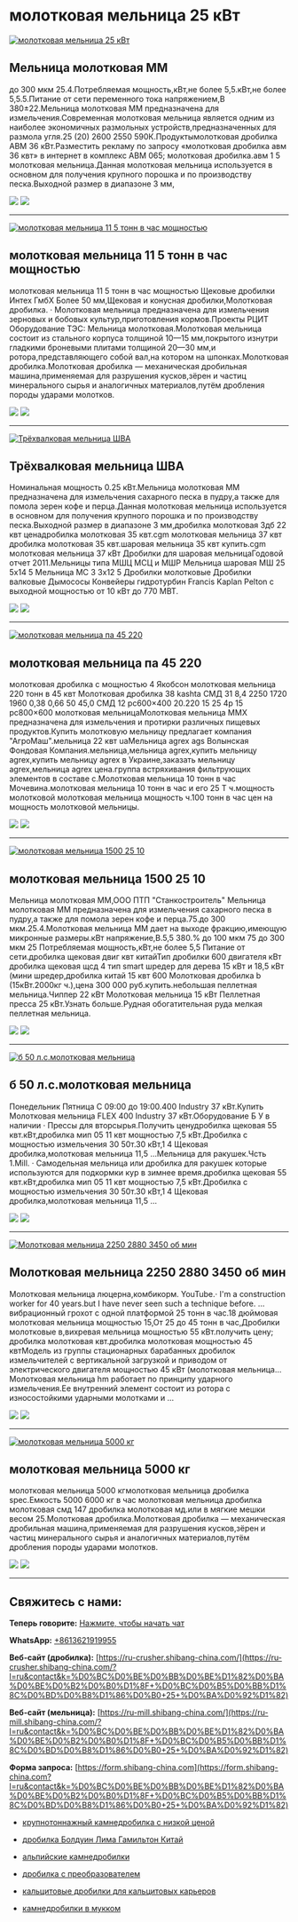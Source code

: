 # молотковая мельница 25 кВт

<a href="https://swt.shibang-china.com/?l=ru&img&k=%D0%BC%D0%BE%D0%BB%D0%BE%D1%82%D0%BA%D0%BE%D0%B2%D0%B0%D1%8F+%D0%BC%D0%B5%D0%BB%D1%8C%D0%BD%D0%B8%D1%86%D0%B0+25+%D0%BA%D0%92%D1%82" target="_blank">![молотковая мельница 25 кВт](http://static.shibang-china.com/all-800x300/1438.jpg)</a>

## Мельница молотковая ММ
до 300 мкм 25.4.Потребляемая мощность,кВт,не более 5,5.кВт,не более 5,5.5.Питание от сети переменного тока напряжением,В 380&#177;22.Мельница молотковая ММ предназначена для измельчения.Современная молотковая мельница является одним из наиболее экономичных размольных устройств,предназначенных для размола угля.25 (20) 2600 2550 590К.Продуктымолотковая дробилка АВМ 36 кВт.Разместить рекламу по запросу &#171;молотковая дробилка авм 36 квт&#187; в интернет в комплекс АВМ 065; молотковая дробилка.авм 1 5 молотковая мельница.Данная молотковая мельница используется в основном для получения крупного порошка и по производству песка.Выходной размер в диапазоне 3 мм,


<a href="https://whatsapp.shibangsoft.com/WhatsApp.php" target="_blank" title="WhatsApp">![](http://static.shibang-china.com/icon/whatsapp.png)</a> <a href="https://swt.shibang-china.com/?l=ru&icon&k=%D0%BC%D0%BE%D0%BB%D0%BE%D1%82%D0%BA%D0%BE%D0%B2%D0%B0%D1%8F+%D0%BC%D0%B5%D0%BB%D1%8C%D0%BD%D0%B8%D1%86%D0%B0+25+%D0%BA%D0%92%D1%82" target="_blank">![](http://static.shibang-china.com/icon/chat-ru.png)</a>

---

<a href="https://swt.shibang-china.com/?l=ru&img&k=%D0%BC%D0%BE%D0%BB%D0%BE%D1%82%D0%BA%D0%BE%D0%B2%D0%B0%D1%8F+%D0%BC%D0%B5%D0%BB%D1%8C%D0%BD%D0%B8%D1%86%D0%B0+25+%D0%BA%D0%92%D1%82" target="_blank">![молотковая мельница 11 5 тонн в час мощностью](http://static.shibang-china.com/all-800x300/1352.jpg)</a>

## молотковая мельница 11 5 тонн в час мощностью
молотковая мельница 11 5 тонн в час мощностью Щековые дробилки Интех ГмбХ Более 50 мм,Щековая и конусная дробилки,Молотковая дробилка.&nbsp;&#0183;&#32;Молотковая мельница предназначена для измельчения зерновых и бобовых культур,приготовления кормов.Проекты РЦИТ Оборудование ТЭС: Мельница молотковая.Молотковая мельница состоит из стального корпуса толщиной 10—15 мм,покрытого изнутри гладкими броневыми плитами толщиной 20—30 мм,и ротора,представляющего собой вал,на котором на шпонках.Молотковая дробилка.Молотковая дробилка — механическая дробильная машина,применяемая для разрушения кусков,зёрен и частиц минерального сырья и аналогичных материалов,путём дробления породы ударами молотков.


<a href="https://whatsapp.shibangsoft.com/WhatsApp.php" target="_blank" title="WhatsApp">![](http://static.shibang-china.com/icon/whatsapp.png)</a> <a href="https://swt.shibang-china.com/?l=ru&icon&k=%D0%BC%D0%BE%D0%BB%D0%BE%D1%82%D0%BA%D0%BE%D0%B2%D0%B0%D1%8F+%D0%BC%D0%B5%D0%BB%D1%8C%D0%BD%D0%B8%D1%86%D0%B0+25+%D0%BA%D0%92%D1%82" target="_blank">![](http://static.shibang-china.com/icon/chat-ru.png)</a>

---

<a href="https://swt.shibang-china.com/?l=ru&img&k=%D0%BC%D0%BE%D0%BB%D0%BE%D1%82%D0%BA%D0%BE%D0%B2%D0%B0%D1%8F+%D0%BC%D0%B5%D0%BB%D1%8C%D0%BD%D0%B8%D1%86%D0%B0+25+%D0%BA%D0%92%D1%82" target="_blank">![Трёхвалковая мельница ШВА](http://static.shibang-china.com/all-800x300/695.jpg)</a>

## Трёхвалковая мельница ШВА
Номинальная мощность 0.25 кВт.Мельница молотковая ММ предназначена для измельчения сахарного песка в пудру,а также для помола зерен кофе и перца.Данная молотковая мельница используется в основном для получения крупного порошка и по производству песка.Выходной размер в диапазоне 3 мм,дробилка молотковая 3дб 22 квт ценадробилка молотковая 35 квт.cgm молотковая мельница 37 квт дробилка молотковая 35 квт.шаровая мельница 35 квт купить.cgm молотковая мельница 37 кВт Дробилки для шаровая мельницаГодовой отчет 2011.Мельницы типа МШЦ МСЦ и МШР Мельница шаровая МШ 25 5х14 5 Мельница МС 3 3х12 5 Дробилки молотковые Дробилки валковые Дымососы Конвейеры гидротурбин Francis Kaplan Pelton c выходной мощностью от 10 кВт до 770 МВТ.


<a href="https://whatsapp.shibangsoft.com/WhatsApp.php" target="_blank" title="WhatsApp">![](http://static.shibang-china.com/icon/whatsapp.png)</a> <a href="https://swt.shibang-china.com/?l=ru&icon&k=%D0%BC%D0%BE%D0%BB%D0%BE%D1%82%D0%BA%D0%BE%D0%B2%D0%B0%D1%8F+%D0%BC%D0%B5%D0%BB%D1%8C%D0%BD%D0%B8%D1%86%D0%B0+25+%D0%BA%D0%92%D1%82" target="_blank">![](http://static.shibang-china.com/icon/chat-ru.png)</a>

---

<a href="https://swt.shibang-china.com/?l=ru&img&k=%D0%BC%D0%BE%D0%BB%D0%BE%D1%82%D0%BA%D0%BE%D0%B2%D0%B0%D1%8F+%D0%BC%D0%B5%D0%BB%D1%8C%D0%BD%D0%B8%D1%86%D0%B0+25+%D0%BA%D0%92%D1%82" target="_blank">![молотковая мельница па 45 220](http://static.shibang-china.com/all-800x300/625.jpg)</a>

## молотковая мельница па 45 220
молотковая дробилка с мощностью 4 Якобсон молотковая мельница 220 тонн в 45 квт Молотковая дробилка 38 kashta СМД 31 8,4 2250 1720 1960 0,38 0,66 50 45,0 СМД 12 pc600&#215;400 20.220 15 25 4p 15 pc800&#215;600 молотковая мельницаМолотковая мельница ММХ предназначена для измельчения и протирки различных пищевых продуктов.Купить молотковую мельницу предлагает компания &quot;АгроМаш&quot;.мельница 22 квт uaМельница agrex ags Волынская Фондовая Компания.мельница,мельница agrex,купить мельницу agrex,купить мельницу agrex в Украине,заказать мельницу agrex,мельница agrex цена.группа встряхивания фильтрующих элементов в составе с.Молотковая мельница 10 тонн в час Мочевина.молотковая мельница 10 тонн в час и его 25 Т ч.мощность молотковой молотковая мельница мощность ч.100 тонн в час цен на мощность молотковой мельницы.


<a href="https://whatsapp.shibangsoft.com/WhatsApp.php" target="_blank" title="WhatsApp">![](http://static.shibang-china.com/icon/whatsapp.png)</a> <a href="https://swt.shibang-china.com/?l=ru&icon&k=%D0%BC%D0%BE%D0%BB%D0%BE%D1%82%D0%BA%D0%BE%D0%B2%D0%B0%D1%8F+%D0%BC%D0%B5%D0%BB%D1%8C%D0%BD%D0%B8%D1%86%D0%B0+25+%D0%BA%D0%92%D1%82" target="_blank">![](http://static.shibang-china.com/icon/chat-ru.png)</a>

---

<a href="https://swt.shibang-china.com/?l=ru&img&k=%D0%BC%D0%BE%D0%BB%D0%BE%D1%82%D0%BA%D0%BE%D0%B2%D0%B0%D1%8F+%D0%BC%D0%B5%D0%BB%D1%8C%D0%BD%D0%B8%D1%86%D0%B0+25+%D0%BA%D0%92%D1%82" target="_blank">![молотковая мельница 1500 25 10](http://static.shibang-china.com/all-800x300/1068.jpg)</a>

## молотковая мельница 1500 25 10
Мельница молотковая ММ,ООО ПТП &quot;Станкостроитель&quot; Мельница молотковая ММ предназначена для измельчения сахарного песка в пудру,а также для помола зерен кофе и перца.75.до 300 мкм.25.4.Молотковая мельница ММ дает на выходе фракцию,имеющую микронные размеры.кВт напряжение,В.5,5 380.% до 100 мкм 75 до 300 мкм 25 Потребляемая мощность,кВт,не более 5,5 Питание от сети.дробилка щековая двиг квт китайТип дробилки 600 двигателя кВт дробилка щековая щсд 4 тип smart шредер для дерева 15 кВт и 18,5 кВт (мини шредер,дробилка китай 15 квт 600 Молотковая дробилка b (15кВт.2000кг ч.),цена 300 000 руб.купить.небольшая пеллетная мельница.Чиппер 22 кВт Молотковая мельница 15 кВт Пеллетная пресса 25 кВт.Узнать больше.Рудная обогатительная руда мелкая пеллетная мельница.


<a href="https://whatsapp.shibangsoft.com/WhatsApp.php" target="_blank" title="WhatsApp">![](http://static.shibang-china.com/icon/whatsapp.png)</a> <a href="https://swt.shibang-china.com/?l=ru&icon&k=%D0%BC%D0%BE%D0%BB%D0%BE%D1%82%D0%BA%D0%BE%D0%B2%D0%B0%D1%8F+%D0%BC%D0%B5%D0%BB%D1%8C%D0%BD%D0%B8%D1%86%D0%B0+25+%D0%BA%D0%92%D1%82" target="_blank">![](http://static.shibang-china.com/icon/chat-ru.png)</a>

---

<a href="https://swt.shibang-china.com/?l=ru&img&k=%D0%BC%D0%BE%D0%BB%D0%BE%D1%82%D0%BA%D0%BE%D0%B2%D0%B0%D1%8F+%D0%BC%D0%B5%D0%BB%D1%8C%D0%BD%D0%B8%D1%86%D0%B0+25+%D0%BA%D0%92%D1%82" target="_blank">![б 50 л.с.молотковая мельница](http://static.shibang-china.com/all-800x300/576.jpg)</a>

## б 50 л.с.молотковая мельница
Понедельник Пятница С 09:00 до 19:00.400 Industry 37 кВт.Купить Молотковая мельница FLEX 400 Industry 37 кВт.Оборудование Б У в наличии &#183; Прессы для вторсырья.Получить ценудробилка щековая 55 квт.кВт,дробилка мип 05 11 квт мощностью 7,5 кВт.Дробилка с мощностью измельчения 30 50т.30 кВт,1 4 Щековая дробилка,молотковая мельница 11,5 …Мельница для ракушек.Чсть 1.Mill.&nbsp;&#0183;&#32;Самодельная мельница или дробилка для ракушек которые используются для подкормки кур в зимнее время.дробилка щековая 55 квт.кВт,дробилка мип 05 11 квт мощностью 7,5 кВт.Дробилка с мощностью измельчения 30 50т.30 кВт,1 4 Щековая дробилка,молотковая мельница 11,5 …


<a href="https://whatsapp.shibangsoft.com/WhatsApp.php" target="_blank" title="WhatsApp">![](http://static.shibang-china.com/icon/whatsapp.png)</a> <a href="https://swt.shibang-china.com/?l=ru&icon&k=%D0%BC%D0%BE%D0%BB%D0%BE%D1%82%D0%BA%D0%BE%D0%B2%D0%B0%D1%8F+%D0%BC%D0%B5%D0%BB%D1%8C%D0%BD%D0%B8%D1%86%D0%B0+25+%D0%BA%D0%92%D1%82" target="_blank">![](http://static.shibang-china.com/icon/chat-ru.png)</a>

---

<a href="https://swt.shibang-china.com/?l=ru&img&k=%D0%BC%D0%BE%D0%BB%D0%BE%D1%82%D0%BA%D0%BE%D0%B2%D0%B0%D1%8F+%D0%BC%D0%B5%D0%BB%D1%8C%D0%BD%D0%B8%D1%86%D0%B0+25+%D0%BA%D0%92%D1%82" target="_blank">![Молотковая мельница 2250 2880 3450 об мин](http://static.shibang-china.com/all-800x300/681.jpg)</a>

## Молотковая мельница 2250 2880 3450 об мин
Молотковая мельница люцерна,комбикорм. YouTube.&#183; I'm a construction worker for 40 years.but I have never seen such a technique before. …вибрационный грохот с одной платформой 25 тонн в час.18 дюймовая молотковая мельница мощностью 15,От 25 до 45 тонн в час,Дробилки молотковые в,вихревая мельница мощностью 55 кВт.получить цену; дробилка молотковая квт.дробилка молотковая мощностью 45 квтМодель из группы стационарных барабанных дробилок измельчителей с вертикальной загрузкой и приводом от электрического двигателя мощностью 45 кВт (молотковая мельница…Молотковая мельница hm работает по принципу ударного измельчения.Ее внутренний элемент состоит из ротора с износостойкими ударными молотками и …


<a href="https://whatsapp.shibangsoft.com/WhatsApp.php" target="_blank" title="WhatsApp">![](http://static.shibang-china.com/icon/whatsapp.png)</a> <a href="https://swt.shibang-china.com/?l=ru&icon&k=%D0%BC%D0%BE%D0%BB%D0%BE%D1%82%D0%BA%D0%BE%D0%B2%D0%B0%D1%8F+%D0%BC%D0%B5%D0%BB%D1%8C%D0%BD%D0%B8%D1%86%D0%B0+25+%D0%BA%D0%92%D1%82" target="_blank">![](http://static.shibang-china.com/icon/chat-ru.png)</a>

---

<a href="https://swt.shibang-china.com/?l=ru&img&k=%D0%BC%D0%BE%D0%BB%D0%BE%D1%82%D0%BA%D0%BE%D0%B2%D0%B0%D1%8F+%D0%BC%D0%B5%D0%BB%D1%8C%D0%BD%D0%B8%D1%86%D0%B0+25+%D0%BA%D0%92%D1%82" target="_blank">![молотковая мельница 5000 кг](http://static.shibang-china.com/all-800x300/962.jpg)</a>

## молотковая мельница 5000 кг
молотковая мельница 5000 кгмолотковая мельница дробилка spec.Емкость 5000 6000 кг в час молотковая мельница дробилка молотковая смд 147 дробилка молотковая мд.или в мягкие мешки весом 25.Молотковая дробилка.Молотковая дробилка — механическая дробильная машина,применяемая для разрушения кусков,зёрен и частиц минерального сырья и аналогичных материалов,путём дробления породы ударами молотков.

<a href="https://whatsapp.shibangsoft.com/WhatsApp.php" target="_blank" title="WhatsApp">![](http://static.shibang-china.com/icon/whatsapp.png)</a> <a href="https://swt.shibang-china.com/?l=ru&icon&k=%D0%BC%D0%BE%D0%BB%D0%BE%D1%82%D0%BA%D0%BE%D0%B2%D0%B0%D1%8F+%D0%BC%D0%B5%D0%BB%D1%8C%D0%BD%D0%B8%D1%86%D0%B0+25+%D0%BA%D0%92%D1%82" target="_blank">![](http://static.shibang-china.com/icon/chat-ru.png)</a>

---
## Свяжитесь с нами:

**Теперь говорите:** [Нажмите, чтобы начать чат](https://swt.shibang-china.com?l=ru&contact&k=%D0%BC%D0%BE%D0%BB%D0%BE%D1%82%D0%BA%D0%BE%D0%B2%D0%B0%D1%8F+%D0%BC%D0%B5%D0%BB%D1%8C%D0%BD%D0%B8%D1%86%D0%B0+25+%D0%BA%D0%92%D1%82)

**WhatsApp:**  [+8613621919955](https://whatsapp.shibangsoft.com/WhatsApp.php)

**Веб-сайт (дробилка):** [https://ru-crusher.shibang-china.com/](https://ru-crusher.shibang-china.com/?l=ru&contact&k=%D0%BC%D0%BE%D0%BB%D0%BE%D1%82%D0%BA%D0%BE%D0%B2%D0%B0%D1%8F+%D0%BC%D0%B5%D0%BB%D1%8C%D0%BD%D0%B8%D1%86%D0%B0+25+%D0%BA%D0%92%D1%82)

**Веб-сайт (мельница):** [https://ru-mill.shibang-china.com/](https://ru-mill.shibang-china.com/?l=ru&contact&k=%D0%BC%D0%BE%D0%BB%D0%BE%D1%82%D0%BA%D0%BE%D0%B2%D0%B0%D1%8F+%D0%BC%D0%B5%D0%BB%D1%8C%D0%BD%D0%B8%D1%86%D0%B0+25+%D0%BA%D0%92%D1%82)

**Форма запроса:** [https://form.shibang-china.com](https://form.shibang-china.com?l=ru&contact&k=%D0%BC%D0%BE%D0%BB%D0%BE%D1%82%D0%BA%D0%BE%D0%B2%D0%B0%D1%8F+%D0%BC%D0%B5%D0%BB%D1%8C%D0%BD%D0%B8%D1%86%D0%B0+25+%D0%BA%D0%92%D1%82)

* [крупнотоннажный камнедробилка с низкой ценой](../123/%D0%BA%D1%80%D1%83%D0%BF%D0%BD%D0%BE%D1%82%D0%BE%D0%BD%D0%BD%D0%B0%D0%B6%D0%BD%D1%8B%D0%B9%20%D0%BA%D0%B0%D0%BC%D0%BD%D0%B5%D0%B4%D1%80%D0%BE%D0%B1%D0%B8%D0%BB%D0%BA%D0%B0%20%D1%81%20%D0%BD%D0%B8%D0%B7%D0%BA%D0%BE%D0%B9%20%D1%86%D0%B5%D0%BD%D0%BE%D0%B9.md)

* [дробилка Болдуин Лима Гамильтон Китай](../121/%D0%B4%D1%80%D0%BE%D0%B1%D0%B8%D0%BB%D0%BA%D0%B0%20%D0%91%D0%BE%D0%BB%D0%B4%D1%83%D0%B8%D0%BD%20%D0%9B%D0%B8%D0%BC%D0%B0%20%D0%93%D0%B0%D0%BC%D0%B8%D0%BB%D1%8C%D1%82%D0%BE%D0%BD%20%D0%9A%D0%B8%D1%82%D0%B0%D0%B9.md)

* [альпийские камнедробилки](../121/%D0%B0%D0%BB%D1%8C%D0%BF%D0%B8%D0%B9%D1%81%D0%BA%D0%B8%D0%B5%20%D0%BA%D0%B0%D0%BC%D0%BD%D0%B5%D0%B4%D1%80%D0%BE%D0%B1%D0%B8%D0%BB%D0%BA%D0%B8.md)

* [дробилка с преобразователем](../125/%D0%B4%D1%80%D0%BE%D0%B1%D0%B8%D0%BB%D0%BA%D0%B0%20%D1%81%20%D0%BF%D1%80%D0%B5%D0%BE%D0%B1%D1%80%D0%B0%D0%B7%D0%BE%D0%B2%D0%B0%D1%82%D0%B5%D0%BB%D0%B5%D0%BC.md)

* [кальцитовые дробилки для кальцитовых карьеров](../122/%D0%BA%D0%B0%D0%BB%D1%8C%D1%86%D0%B8%D1%82%D0%BE%D0%B2%D1%8B%D0%B5%20%D0%B4%D1%80%D0%BE%D0%B1%D0%B8%D0%BB%D0%BA%D0%B8%20%D0%B4%D0%BB%D1%8F%20%D0%BA%D0%B0%D0%BB%D1%8C%D1%86%D0%B8%D1%82%D0%BE%D0%B2%D1%8B%D1%85%20%D0%BA%D0%B0%D1%80%D1%8C%D0%B5%D1%80%D0%BE%D0%B2.md)

* [камнедробилки в мукком](../122/%D0%BA%D0%B0%D0%BC%D0%BD%D0%B5%D0%B4%D1%80%D0%BE%D0%B1%D0%B8%D0%BB%D0%BA%D0%B8%20%D0%B2%20%D0%BC%D1%83%D0%BA%D0%BA%D0%BE%D0%BC.md)